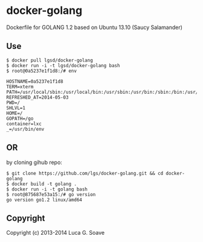 docker-golang
==================

Dockerfile for GOLANG 1.2 based on Ubuntu 13.10 (Saucy Salamander)

## Use 

    $ docker pull lgsd/docker-golang
    $ docker run -i -t lgsd/docker-golang bash
    $ root@0a5237e1f1d8:/# env

    HOSTNAME=0a5237e1f1d8
    TERM=xterm
    PATH=/usr/local/sbin:/usr/local/bin:/usr/sbin:/usr/bin:/sbin:/bin:/usr/local/go/bin:/go/bin
    REFRESHED_AT=2014-05-03
    PWD=/
    SHLVL=1
    HOME=/
    GOPATH=/go
    container=lxc
    _=/usr/bin/env

## OR 

by cloning gihub repo:

    $ git clone https://github.com/lgs/docker-golang.git && cd docker-golang
    $ docker build -t golang .
    $ docker run -i -t golang bash
    $ root@875687e53a15:/# go version
    go version go1.2 linux/amd64


## Copyright

Copyright (c) 2013-2014 Luca G. Soave

